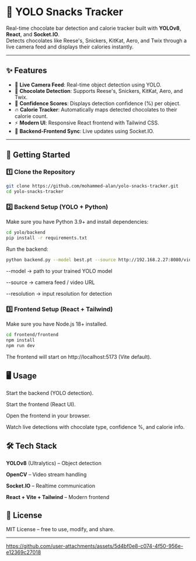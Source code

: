 # 🍫 YOLO Snacks Tracker  

Real-time chocolate bar detection and calorie tracker built with **YOLOv8**, **React**, and **Socket.IO**.  
Detects chocolates like Reese's, Snickers, KitKat, Aero, and Twix through a live camera feed and displays their calories instantly.  

---

## ✨ Features
- 🎥 **Live Camera Feed**: Real-time object detection using YOLO.  
- 🍫 **Chocolate Detection**: Supports Reese's, Snickers, KitKat, Aero, and Twix.  
- 🔢 **Confidence Scores**: Displays detection confidence (%) per object.  
- 🔥 **Calorie Tracker**: Automatically maps detected chocolates to their calorie count.  
- ⚡ **Modern UI**: Responsive React frontend with Tailwind CSS.  
- 🔗 **Backend-Frontend Sync**: Live updates using Socket.IO.  


---

## 🚀 Getting Started

### 1️⃣ Clone the Repository
```bash
git clone https://github.com/mohammed-alan/yolo-snacks-tracker.git
cd yolo-snacks-tracker
```
### 2️⃣ Backend Setup (YOLO + Python)
Make sure you have Python 3.9+ and install dependencies:

```bash
cd yolo/backend
pip install -r requirements.txt
```
Run the backend:
```bash
python backend.py --model best.pt --source http://192.168.2.27:8080/video --resolution 640x480
```
--model → path to your trained YOLO model

--source → camera feed / video URL

--resolution → input resolution for detection

### 3️⃣ Frontend Setup (React + Tailwind)
Make sure you have Node.js 18+ installed.
```bash
cd frontend/frontend
npm install
npm run dev
```
The frontend will start on http://localhost:5173 (Vite default).

## 🖥️ Usage
Start the backend (YOLO detection).

Start the frontend (React UI).

Open the frontend in your browser.

Watch live detections with chocolate type, confidence %, and calorie info.

## 🛠️ Tech Stack
**YOLOv8** (Ultralytics) – Object detection

**OpenCV** – Video stream handling

**Socket.IO** – Realtime communication

**React + Vite + Tailwind** – Modern frontend


## 📜 License
MIT License – free to use, modify, and share.

---



https://github.com/user-attachments/assets/5d4bf0e8-c074-4f50-956e-e12369c27018

